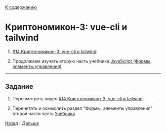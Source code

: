 [К содержанию](../readme.md#введение-в-web-разработку)

# Криптономикон-3: vue-cli и tailwind

<!-- 17 мин -->

1. [#14 Криптономикон-3: vue-cli и tailwind](https://www.youtube.com/watch?v=p5y4lPbYee4)

1. Продолжаем изучать вторую часть учебника [JavaScript (Формы, элементы управления)](https://learn.javascript.ru/forms-controls) 


<!-- TODO расписать установку taiwind для vite -->

---

## Задание

1. Пересмотреть видео [#14 Криптономикон-3: vue-cli и tailwind](https://www.youtube.com/watch?v=p5y4lPbYee4). 

1. Перечитать и осмыслить раздел "Формы, элементы управления" второй части часть [Учебника](https://learn.javascript.ru/forms-controls)

[Назад](./web_14.md) | [Дальше](./web_16.md)

